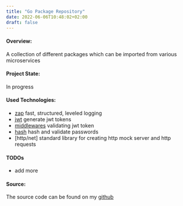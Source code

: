 ```yaml
---
title: "Go Package Repository"
date: 2022-06-06T10:48:02+02:00
draft: false
---
```


#### Overview:
A collection of different packages which can be imported from various microservices

#### Project State:
In progress

#### Used Technologies: 
* [zap](https://github.com/uber-go/zap) fast, structured, leveled logging
* [jwt](https://jwt.io/) generate jwt tokens
* [middlewares]() validating jwt token
* [hash]() hash and validate passwords
* [http/net] standard library for creating http mock server and http requests

#### TODOs
* add more

#### Source: 
The source code can be found on my [github](https://github.com/zyros90/pkg)

